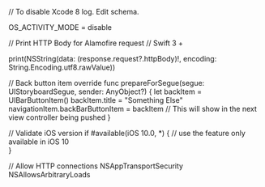 // To disable Xcode 8 log. Edit schema.

OS_ACTIVITY_MODE = disable

// Print HTTP Body for Alamofire request
// Swift 3 +

print(NSString(data: (response.request?.httpBody)!, encoding: String.Encoding.utf8.rawValue))


// Back button item
override func prepareForSegue(segue: UIStoryboardSegue, sender: AnyObject?) {
let backItem = UIBarButtonItem()
backItem.title = "Something Else"
navigationItem.backBarButtonItem = backItem // This will show in the next view controller being pushed
}

// Validate iOS version
if #available(iOS 10.0, *) {
	// use the feature only available in iOS 10            
}

// Allow HTTP connections
<key>NSAppTransportSecurity</key>
<dict>
    <key>NSAllowsArbitraryLoads</key>
    <true/>
</dict>
